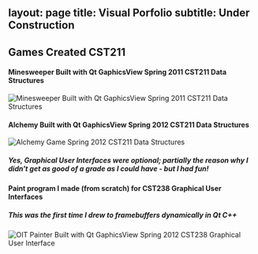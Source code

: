 layout: page
title: Visual Porfolio
subtitle: Under Construction
---

## Games Created CST211 
#### Minesweeper Built with Qt GaphicsView Spring 2011 CST211 Data Structures
![Minesweeper Built with Qt GaphicsView Spring 2011 CST211 Data Structures](https://github.com/christopher-a-dean/christopher-a-dean.github.io/blob/master/gallery/OIT_Minesweeper.gif?raw=true "Minesweeper Built with Qt GaphicsView Spring 2011 CST211 Data Structures")

#### Alchemy Built with Qt GaphicsView Spring 2012 CST211 Data Structures
![Alchemy Game Spring 2012 CST211 Data Structures](https://github.com/christopher-a-dean/christopher-a-dean.github.io/blob/master/gallery/OIT_Alchemy.gif?raw=true "Alchemy Built with Qt GaphicsView Spring 2012 CST211 Data Structures")

##### Yes, Graphical User Interfaces were optional; partially the reason why I didn't get as good of a grade as I could have - but I had fun!


#### Paint program I made (from scratch) for CST238 Graphical User Interfaces
##### This was the first time I drew to framebuffers dynamically in Qt C++
![OIT Painter Built with Qt GaphicsView Spring 2012 CST238 Graphical User Interface](https://github.com/christopher-a-dean/christopher-a-dean.github.io/blob/master/gallery/OIT_Painter.gif?raw=true "OIT Painter Built with Qt GaphicsView Spring 2012 CST238 Graphical User Interface")
